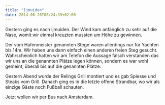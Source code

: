 ```yaml
---
title: "Ijmuiden"
date: 2014-06-26T08:24:39+02:00
---
```

Gestern ging es nach Ijmuiden. Der Wind kam anfänglich zu sehr auf die Nase, womit wir einmal kreuzten mussten um Höhe zu gewinnen.

Der vom Hafenmeister genannten Stege waren allerdings nur für Yachten bis 14m. Wir haben uns dann einfach einen anderen freien Steg gesucht. Wahrscheinlich hatten wir am Telefon die Aussage falsch verstanden das wir uns an die genannten Plätze legen können, sondern es war wohl gemeint, überall bis auf die genannten Plätze.

Gestern Abend wurde der Relings Grill montiert und es gab Spiesse und Steaks vom Grill. Danach ging es in die letzte offene Strandbar, wo wir als einzige Gäste noch Fußball schauten.

Jetzt wollen wir per Bus nach Amsterdam.
